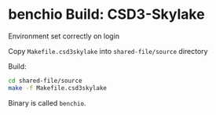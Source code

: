 # benchio Build: CSD3-Skylake

Environment set correctly on login

Copy ``Makefile.csd3skylake`` into ``shared-file/source`` directory

Build:

```bash
cd shared-file/source
make -f Makefile.csd3skylake
```

Binary is called ``benchio``.
